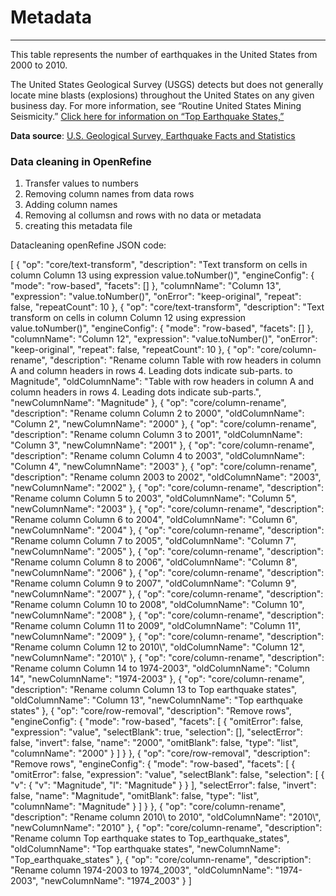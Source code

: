 # Metadata

***
This table represents the number of earthquakes in the United States from 2000 to 2010. 

The United States Geological Survey (USGS) detects but does not generally locate mine blasts (explosions) throughout the United States on any given business day. For more information, see “Routine United States Mining Seismicity.” [Click here for information on “Top Earthquake States,”](http://earthquake.usgs.gov/earthquakes/states/top_states.php)

**Data source**: [U.S. Geological Survey, Earthquake Facts and Statistics](http://earthquake.usgs.gov/earthquakes/eqarchives)


### Data cleaning in OpenRefine

1) Transfer values to numbers
2) Removing column names from data rows 
3) Adding column names
4) Removing al collumsn and rows with no data or metadata
5) creating this metadata file

Datacleaning openRefine JSON code:

[
  {
    "op": "core/text-transform",
    "description": "Text transform on cells in column Column 13 using expression value.toNumber()",
    "engineConfig": {
      "mode": "row-based",
      "facets": []
    },
    "columnName": "Column 13",
    "expression": "value.toNumber()",
    "onError": "keep-original",
    "repeat": false,
    "repeatCount": 10
  },
  {
    "op": "core/text-transform",
    "description": "Text transform on cells in column Column 12 using expression value.toNumber()",
    "engineConfig": {
      "mode": "row-based",
      "facets": []
    },
    "columnName": "Column 12",
    "expression": "value.toNumber()",
    "onError": "keep-original",
    "repeat": false,
    "repeatCount": 10
  },
  {
    "op": "core/column-rename",
    "description": "Rename column Table with row headers in column A and column headers in rows 4.  Leading dots indicate sub-parts. to Magnitude",
    "oldColumnName": "Table with row headers in column A and column headers in rows 4.  Leading dots indicate sub-parts.",
    "newColumnName": "Magnitude"
  },
  {
    "op": "core/column-rename",
    "description": "Rename column Column 2 to 2000",
    "oldColumnName": "Column 2",
    "newColumnName": "2000"
  },
  {
    "op": "core/column-rename",
    "description": "Rename column Column 3 to 2001",
    "oldColumnName": "Column 3",
    "newColumnName": "2001"
  },
  {
    "op": "core/column-rename",
    "description": "Rename column Column 4 to 2003",
    "oldColumnName": "Column 4",
    "newColumnName": "2003"
  },
  {
    "op": "core/column-rename",
    "description": "Rename column 2003 to 2002",
    "oldColumnName": "2003",
    "newColumnName": "2002"
  },
  {
    "op": "core/column-rename",
    "description": "Rename column Column 5 to 2003",
    "oldColumnName": "Column 5",
    "newColumnName": "2003"
  },
  {
    "op": "core/column-rename",
    "description": "Rename column Column 6 to 2004",
    "oldColumnName": "Column 6",
    "newColumnName": "2004"
  },
  {
    "op": "core/column-rename",
    "description": "Rename column Column 7 to 2005",
    "oldColumnName": "Column 7",
    "newColumnName": "2005"
  },
  {
    "op": "core/column-rename",
    "description": "Rename column Column 8 to 2006",
    "oldColumnName": "Column 8",
    "newColumnName": "2006"
  },
  {
    "op": "core/column-rename",
    "description": "Rename column Column 9 to 2007",
    "oldColumnName": "Column 9",
    "newColumnName": "2007"
  },
  {
    "op": "core/column-rename",
    "description": "Rename column Column 10 to 2008",
    "oldColumnName": "Column 10",
    "newColumnName": "2008"
  },
  {
    "op": "core/column-rename",
    "description": "Rename column Column 11 to 2009",
    "oldColumnName": "Column 11",
    "newColumnName": "2009"
  },
  {
    "op": "core/column-rename",
    "description": "Rename column Column 12 to 2010\\",
    "oldColumnName": "Column 12",
    "newColumnName": "2010\\"
  },
  {
    "op": "core/column-rename",
    "description": "Rename column Column 14 to 1974-2003",
    "oldColumnName": "Column 14",
    "newColumnName": "1974-2003"
  },
  {
    "op": "core/column-rename",
    "description": "Rename column Column 13 to Top earthquake states",
    "oldColumnName": "Column 13",
    "newColumnName": "Top earthquake states"
  },
  {
    "op": "core/row-removal",
    "description": "Remove rows",
    "engineConfig": {
      "mode": "row-based",
      "facets": [
        {
          "omitError": false,
          "expression": "value",
          "selectBlank": true,
          "selection": [],
          "selectError": false,
          "invert": false,
          "name": "2000",
          "omitBlank": false,
          "type": "list",
          "columnName": "2000"
        }
      ]
    }
  },
  {
    "op": "core/row-removal",
    "description": "Remove rows",
    "engineConfig": {
      "mode": "row-based",
      "facets": [
        {
          "omitError": false,
          "expression": "value",
          "selectBlank": false,
          "selection": [
            {
              "v": {
                "v": "Magnitude",
                "l": "Magnitude"
              }
            }
          ],
          "selectError": false,
          "invert": false,
          "name": "Magnitude",
          "omitBlank": false,
          "type": "list",
          "columnName": "Magnitude"
        }
      ]
    }
  },
  {
    "op": "core/column-rename",
    "description": "Rename column 2010\\ to 2010",
    "oldColumnName": "2010\\",
    "newColumnName": "2010"
  },
  {
    "op": "core/column-rename",
    "description": "Rename column Top earthquake states to Top_earthquake_states",
    "oldColumnName": "Top earthquake states",
    "newColumnName": "Top_earthquake_states"
  },
  {
    "op": "core/column-rename",
    "description": "Rename column 1974-2003 to 1974_2003",
    "oldColumnName": "1974-2003",
    "newColumnName": "1974_2003"
  }
]
